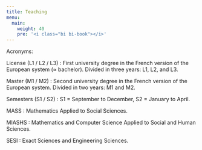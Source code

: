 ```yaml
---
title: Teaching
menu:
  main:
    weight: 40
    pre: '<i class="bi bi-book"></i>'
---
```


Acronyms:

License (L1 / L2 / L3)
: First university degree in the French version of the European system (≈ bachelor). Divided in three years: L1, L2, and L3.

Master (M1 / M2)
: Second university degree in the French version of the European system. Divided in two years: M1 and M2.

Semesters (S1 / S2)
: S1 = September to December, S2 = January to April.

MASS
: Mathematics Applied to Social Sciences.

MIASHS
: Mathematics and Computer Science Applied to Social and Human Sciences.

SESI
: Exact Sciences and Engineering Sciences.

